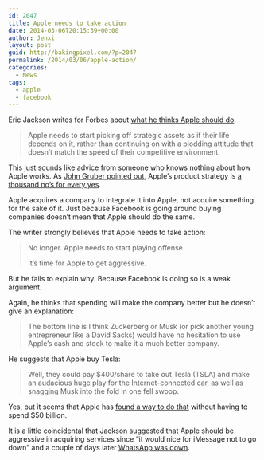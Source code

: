 ```yaml
---
id: 2047
title: Apple needs to take action
date: 2014-03-06T20:15:39+00:00
author: Jenxi
layout: post
guid: http://bakingpixel.com/?p=2047
permalink: /2014/03/06/apple-action/
categories:
  - News
tags:
  - apple
  - facebook
---
```

Eric Jackson writes for Forbes about [what he thinks Apple should do](http://www.forbes.com/sites/ericjackson/2014/02/20/the-folly-of-stand-pat-apple/).

> Apple needs to start picking off strategic assets as if their life depends on it, rather than continuing on with a plodding attitude that doesn’t match the speed of their competitive environment. 

This just sounds like advice from someone who knows nothing about how Apple works. As [John Gruber pointed out](http://daringfireball.net/linked/2014/02/24/action-jackson), Apple’s product strategy is [a thousand no’s for every yes](http://www.youtube.com/watch?v=VpZmIiIXuZ0).

Apple acquires a company to integrate it into Apple, not acquire something for the sake of it. Just because Facebook is going around buying companies doesn’t mean that Apple should do the same.

The writer strongly believes that Apple needs to take action:

> No longer. Apple needs to start playing offense.
> 
> It’s time for Apple to get aggressive. 

But he fails to explain why. Because Facebook is doing so is a weak argument.

Again, he thinks that spending will make the company better but he doesn’t give an explanation:

> The bottom line is I think Zuckerberg or Musk (or pick another young entrepreneur like a David Sacks) would have no hesitation to use Apple’s cash and stock to make it a much better company. 

He suggests that Apple buy Tesla:

> Well, they could pay $400/share to take out Tesla (TSLA) and make an audacious huge play for the Internet-connected car, as well as snagging Musk into the fold in one fell swoop. 

Yes, but it seems that Apple has [found a way to do that](https://www.apple.com/ios/carplay/) without having to spend $50 billion.

It is a little coincidental that Jackson suggested that Apple should be aggressive in acquiring services since “it would nice for iMessage not to go down” and a couple of days later [WhatsApp was down](http://techcrunch.com/2014/02/22/whatsapp-is-down-facebooks-new-acquisition-confirms/).